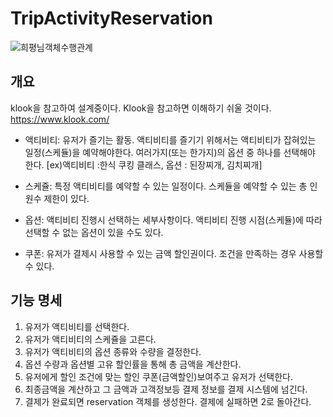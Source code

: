# TripActivityReservation
![희평님객체수행관계](https://user-images.githubusercontent.com/48075848/105629063-25ee4b80-5e84-11eb-8b5e-aaf97c23302f.jpg)

## 개요
klook을 참고하여 설계중이다. Klook을 참고하면 이해하기 쉬울 것이다. https://www.klook.com/

- 액티비티: 유저가 즐기는 활동. 액티비티를 즐기기 위해서는 액티비티가 잡혀있는 일정(스케듈)을 예약해야한다. 여러가지(또는 한가지)의 옵션 중 하나를 선택해야 한다. [ex)액티비티 :한식 쿠킹 클래스, 옵션 : 된장찌개, 김치찌개]

- 스케쥴: 특정 액티비티를 예약할 수 있는 일정이다. 스케듈을 예약할 수 있는 총 인원수 제한이 있다.

- 옵션: 액티비티 진행시 선택하는 세부사항이다. 액티비티 진행 시점(스케듈)에 따라 선택할 수 없는 옵션이 있을 수도 있다.

- 쿠폰: 유저가 결제시 사용할 수 있는 금액 할인권이다. 조건을 만족하는 경우 사용할 수 있다.

## 기능 명세

1. 유저가 액티비티를 선택한다.
2. 유저가 액티비티의 스케쥴을 고른다.
3. 유저가 액티비티의 옵션 종류와 수량을 결정한다.
4. 옵션 수량과 옵션별 고유 할인률을 통해 총 금액을 계산한다.
5. 유저에게 할인 조건에 맞는 할인 쿠폰(금액할인)보여주고 유저가 선택한다.
6. 최종금액을 계산하고 그 금액과 고객정보등 결제 정보를 결제 시스템에 넘긴다.
7. 결제가 완료되면 reservation 객체를 생성한다. 결제에 실패하면 2로 돌아간다.
